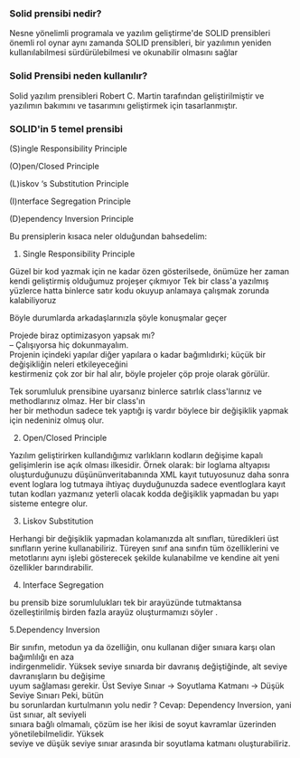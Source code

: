 
### Solid prensibi nedir?

Nesne yönelimli programala ve yazılım geliştirme'de SOLID prensibleri önemli rol oynar 
aynı zamanda SOLID prensibleri, bir yazılımın yeniden kullanılabilmesi sürdürülebilmesi ve okunabilir olmasını sağlar


### Solid Prensibi neden kullanılır?

Solid yazılım prensibleri Robert C. Martin tarafından geliştirilmiştir ve yazılımın bakımını ve tasarımını geliştirmek için tasarlanmıştır.


### SOLID'in 5 temel prensibi

(S)ingle Responsibility Principle  

(O)pen/Closed Principle  

(L)iskov ‘s Substitution Principle  

(I)nterface Segregation Principle  

(D)ependency Inversion Principle 

Bu prensiplerin kısaca neler olduğundan bahsedelim:

1. Single Responsibility Principle  

Güzel bir kod yazmak için ne kadar özen gösterilsede, önümüze her zaman kendi geliştirmiş olduğumuz projeşer çıkmıyor
Tek bir class'a yazılmış yüzlerce hatta binlerce satır kodu okuyup anlamaya çalışmak zorunda kalabiliyoruz

Böyle durumlarda arkadaşlarınızla şöyle konuşmalar geçer

Projede biraz optimizasyon yapsak mı?  
– Çalışıyorsa hiç dokunmayalım.  
Projenin içindeki yapılar diğer yapılara o kadar bağımlıdırki; küçük bir değişikliğin neleri etkileyeceğini  
kestirmeniz çok zor bir hal alır, böyle projeler çöp proje olarak görülür.

Tek sorumluluk prensibine uyarsanız binlerce satırlık class'larınız ve methodlarınız olmaz. Her bir class'ın  
her bir methodun sadece tek yaptığı iş vardır böylece bir değişiklik yapmak için nedeniniz olmuş olur.

2. Open/Closed Principle

Yazılım geliştirirken kullandığımız varlıkların kodların değişime kapalı gelişimlerin ise açık olması ilkesidir.
Örnek olarak: bir loglama altyapısı oluşturduğunuzu düşününveritabanında XML kayıt tutuyosunuz daha sonra event loglara log tutmaya ihtiyaç duyduğunuzda sadece eventloglara kayıt tutan kodları yazmanız yeterli olacak kodda değişiklik yapmadan bu yapı sisteme entegre olur. 


3. Liskov Substitution

Herhangi bir değişiklik yapmadan kolamanızda alt sınıfları, türedikleri üst sınıfların yerine kullanabiliriz.
Türeyen sınıf ana sınıfın tüm özelliklerini ve metotlarını aynı işlebi gösterecek şekilde kulanabilme ve kendine ait yeni özellikler barındırabilir.

4. Interface Segregation

bu prensib bize sorumlulukları tek bir arayüzünde tutmaktansa özelleştirilmiş birden fazla arayüz oluşturmamızı söyler .

5.Dependency Inversion  

Bir sınıfın, metodun ya da özelliğin, onu kullanan diğer sınıara karşı olan bağımlılığı en aza  
indirgenmelidir.  Yüksek seviye sınıarda bir davranış değiştiğinde, alt seviye davranışların bu değişime  
uyum sağlaması gerekir. Üst Seviye Sınıar -> Soyutlama Katmanı -> Düşük Seviye Sınıarı Peki, bütün  
bu sorunlardan kurtulmanın yolu nedir ? Cevap: Dependency Inversion, yani üst sınıar, alt seviyeli  
sınıara bağlı olmamalı, çözüm ise her ikisi de soyut kavramlar üzerinden yönetilebilmelidir.  Yüksek  
seviye ve düşük seviye sınıar arasında bir soyutlama katmanı oluşturabiliriz.  
